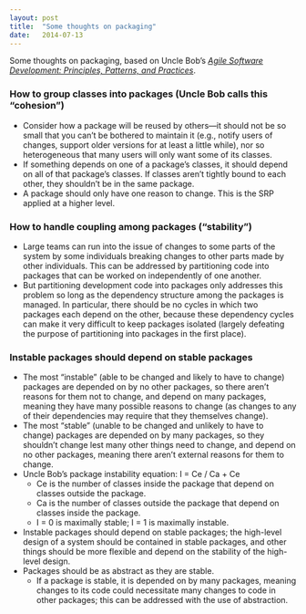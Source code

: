 ```yaml
---
layout: post
title:  "Some thoughts on packaging"
date:   2014-07-13
---
```


Some thoughts on packaging, based on Uncle Bob’s *[Agile Software Development: 
Principles, Patterns, and Practices][]*.

### How to group classes into packages (Uncle Bob calls this “cohesion”)
* Consider how a package will be reused by others—it should not be so 
  small that you can’t be bothered to maintain it (e.g., notify users of 
  changes, support older versions for at least a little while), nor so 
  heterogeneous that many users will only want some of its classes.
* If something depends on one of a package’s classes, it should depend on 
  all of that package’s classes. If classes aren’t tightly bound to each 
  other, they shouldn’t be in the same package.
* A package should only have one reason to change. This is the SRP applied at 
  a higher level.

### How to handle coupling among packages (“stability”)
* Large teams can run into the issue of changes to some parts of the 
  system by some individuals breaking changes to other parts made by other 
  individuals. This can be addressed by partitioning code into packages 
  that can be worked on independently of one another.
* But partitioning development code into packages only addresses this 
  problem so long as the dependency structure among the packages is 
  managed. In particular, there should be no cycles in which two packages 
  each depend on the other, because these dependency cycles can make it 
  very difficult to keep packages isolated (largely defeating the purpose 
  of partitioning into packages in the first place).

### Instable packages should depend on stable packages
* The most “instable” (able to be changed and likely to have to change) 
  packages are depended on by no other packages, so there aren’t reasons 
  for them not to change, and depend on many packages, meaning they have many 
  possible reasons to change (as changes to any of their dependencies may 
  require that they themselves change).
* The most “stable” (unable to be changed and unlikely to have to change) 
  packages are depended on by many packages, so they shouldn’t change lest 
  many other things need to change, and depend on no other packages, 
  meaning there aren’t external reasons for them to change.
* Uncle Bob’s package instability equation: I = Ce / Ca + Ce
    * Ce is the number of classes inside the package that depend on 
      classes outside the package.
    * Ca is the number of classes outside the package that depend on 
      classes inside the package.
    * I = 0 is maximally stable; I = 1 is maximally instable.
* Instable packages should depend on stable packages; the high-level 
  design of a system should be contained in stable packages, and other 
  things should be more flexible and depend on the stability of the 
  high-level design.
* Packages should be as abstract as they are stable.
    * If a package is stable, it is depended on by many packages, meaning 
      changes to its code could necessitate many changes to code in other 
      packages; this can be addressed with the use of abstraction.

[Agile Software Development: Principles, Patterns, and Practices]: http://www.amazon.com/Software-Development-Principles-Patterns-Practices/dp/0135974445
